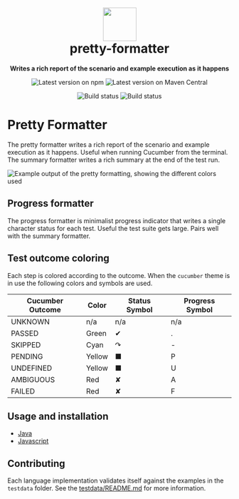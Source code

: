 <h1 align="center">
  <img alt="" width="75" src="https://github.com/cucumber.png"/>
  <br>
  pretty-formatter
</h1>
<p align="center">
  <b>Writes a rich report of the scenario and example execution as it happens</b>
</p>

<p align="center">
  <a href="https://www.npmjs.com/package/@cucumber/pretty-formatter" style="text-decoration: none"><img src="https://img.shields.io/npm/v/@cucumber/pretty-formatter?style=flat&color=dark-green" alt="Latest version on npm"></a>
  <a href="https://search.maven.org/search?q=g:io.cucumber%20AND%20a:pretty-formatter" style="text-decoration: none"><img src="https://img.shields.io/maven-central/v/io.cucumber/pretty-formatter.svg?label=Maven%20Central" alt="Latest version on Maven Central"></a>
</p>

<p align="center">
  <a href="https://github.com/cucumber/pretty-formatter/actions" style="text-decoration: none"><img src="https://github.com/cucumber/pretty-formatter/actions/workflows/test-javascript.yaml/badge.svg" alt="Build status"></a>
  <a href="https://github.com/cucumber/pretty-formatter/actions" style="text-decoration: none"><img src="https://github.com/cucumber/pretty-formatter/actions/workflows/test-java.yml/badge.svg" alt="Build status"></a>
</p>


Pretty Formatter
================

The pretty formatter writes a rich report of the scenario and example execution as it happens. Useful when running Cucumber from the terminal.
The summary formatter writes a rich summary at the end of the test run.

![Example output of the pretty formatting, showing the different colors used](https://github.com/user-attachments/assets/f7270e9d-e434-490f-ad96-c178f165a8eb)

## Progress formatter

The progress formatter is minimalist progress indicator that writes a single character status for each test. Useful the test suite gets large. Pairs well with the summary formatter.

## Test outcome coloring

Each step is colored according to the outcome. When the `cucumber` theme is in
use the following colors and symbols are used.

| Cucumber Outcome | Color  | Status Symbol | Progress Symbol |
|------------------|--------|---------------|-----------------|
| UNKNOWN          | n/a    | n/a           | n/a             |
| PASSED           | Green  | ✔             | .               |
| SKIPPED          | Cyan   | ↷             | -               |
| PENDING          | Yellow | ■             | P               |
| UNDEFINED        | Yellow | ■             | U               |
| AMBIGUOUS        | Red    | ✘             | A               |
| FAILED           | Red    | ✘             | F               |

## Usage and installation

* [Java](./java/README.md)
* [Javascript](./javascript/README.md)

## Contributing

Each language implementation validates itself against the examples in the
`testdata` folder. See the [testdata/README.md](testdata/README.md) for more
information.
